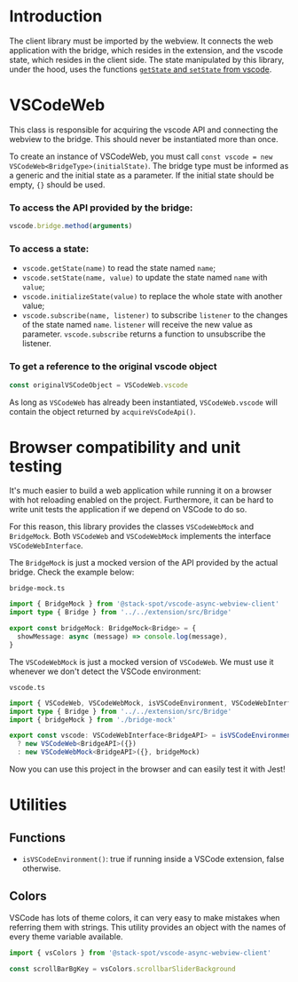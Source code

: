 # Introduction
The client library must be imported by the webview. It connects the web application with the bridge, which resides in the extension, and
the vscode state, which resides in the client side. The state manipulated by this library, under the hood, uses the functions 
[`getState` and `setState` from vscode](https://code.visualstudio.com/api/extension-guides/webview#getstate-and-setstate).

# VSCodeWeb
This class is responsible for acquiring the vscode API and connecting the webview to the bridge. This should never be instantiated more
than once.

To create an instance of VSCodeWeb, you must call `const vscode = new VSCodeWeb<BridgeType>(initialState)`. The bridge type must be informed
as a generic and the initial state as a parameter. If the initial state should be empty, `{}` should be used.

### To access the API provided by the bridge:
```ts
vscode.bridge.method(arguments)
```

### To access a state:
- `vscode.getState(name)` to read the state named `name`;
- `vscode.setState(name, value)` to update the state named `name` with `value`;
- `vscode.initializeState(value)` to replace the whole state with another value;
- `vscode.subscribe(name, listener)` to subscribe `listener` to the changes of the state named `name`. `listener` will receive the new
value as parameter. `vscode.subscribe` returns a function to unsubscribe the listener.

### To get a reference to the original vscode object
```ts
const originalVSCodeObject = VSCodeWeb.vscode
```

As long as `VSCodeWeb` has already been instantiated, `VSCodeWeb.vscode` will contain the object returned by `acquireVsCodeApi()`.

# Browser compatibility and unit testing
It's much easier to build a web application while running it on a browser with hot reloading enabled on the project. Furthermore, it can
be hard to write unit tests the application if we depend on VSCode to do so.

For this reason, this library provides the classes `VSCodeWebMock` and `BridgeMock`. Both `VSCodeWeb` and `VSCodeWebMock` implements the
interface `VSCodeWebInterface`.

The `BridgeMock` is just a mocked version of the API provided by the actual bridge. Check the example below:

`bridge-mock.ts`
```ts
import { BridgeMock } from '@stack-spot/vscode-async-webview-client'
import type { Bridge } from '../../extension/src/Bridge'

export const bridgeMock: BridgeMock<Bridge> = {
  showMessage: async (message) => console.log(message),
}
```

The `VSCodeWebMock` is just a mocked version of `VSCodeWeb`. We must use it whenever we don't detect the VSCode environment:

`vscode.ts`
```ts
import { VSCodeWeb, VSCodeWebMock, isVSCodeEnvironment, VSCodeWebInterface } from '@stack-spot/vscode-async-webview-client'
import type { Bridge } from '../../extension/src/Bridge'
import { bridgeMock } from './bridge-mock'

export const vscode: VSCodeWebInterface<BridgeAPI> = isVSCodeEnvironment()
  ? new VSCodeWeb<BridgeAPI>({})
  : new VSCodeWebMock<BridgeAPI>({}, bridgeMock)
```

Now you can use this project in the browser and can easily test it with Jest!

# Utilities

## Functions
- `isVSCodeEnvironment()`: true if running inside a VSCode extension, false otherwise.

## Colors
VSCode has lots of theme colors, it can very easy to make mistakes when referring them with strings. This utility provides an object with
the names of every theme variable available.

```ts
import { vsColors } from '@stack-spot/vscode-async-webview-client'

const scrollBarBgKey = vsColors.scrollbarSliderBackground
```